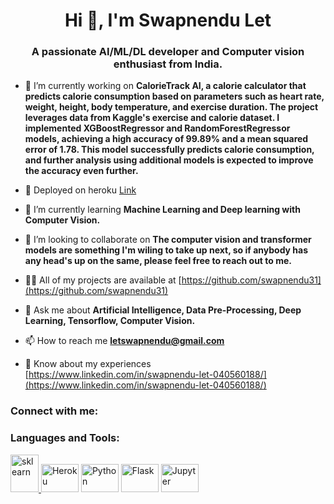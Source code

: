 <h1 align="center">Hi 👋, I'm Swapnendu Let</h1>
<h3 align="center">A passionate AI/ML/DL developer and Computer vision enthusiast from India.</h3>

- 🔭 I’m currently working on **CalorieTrack AI, a calorie calculator that predicts calorie consumption based on parameters such as heart rate, weight, height, body temperature, and exercise duration. The project leverages data from Kaggle's exercise and calorie dataset. I implemented XGBoostRegressor and RandomForestRegressor models, achieving a high accuracy of 99.89% and a mean squared error of 1.78. This model successfully predicts calorie consumption, and further analysis using additional models is expected to improve the accuracy even further.**
- 🚀 Deployed on heroku [Link](https://calories-cal-f9ae9744e250.herokuapp.com)
- 🌱 I’m currently learning **Machine Learning and Deep learning with Computer Vision.**

- 👯 I’m looking to collaborate on **The computer vision and transformer models are something I'm wiling to take up next, so if anybody has any head's up on the same, please feel free to reach out to me.**

- 👨‍💻 All of my projects are available at [https://github.com/swapnendu31](https://github.com/swapnendu31)

- 💬 Ask me about **Artificial Intelligence, Data Pre-Processing, Deep Learning, Tensorflow, Computer Vision.**

- 📫 How to reach me **letswapnendu@gmail.com**


- 📄 Know about my experiences [https://www.linkedin.com/in/swapnendu-let-040560188/](https://www.linkedin.com/in/swapnendu-let-040560188/)

<h3 align="left">Connect with me:</h3>
<p align="left">
</p>

<h3 align="left">Languages and Tools:</h3>
<p align="left"> <a href="https://scikit-learn.org/stable/#" target="_blank" rel="noreferrer"> <img src="https://scikit-learn.org/stable/_static/scikit-learn-logo-small.png" alt="sklearn" width="45" height="60"/> </a>
<a href="https://scikit-learn.org/stable/#" target="_blank" rel="noreferrer"> <img src="https://b2332085.smushcdn.com/2332085/wp-content/uploads/2022/05/heroku-cover.png?lossy=1&strip=1&webp=1" alt="Heroku" width="60" height="45"/></a>
<a href="https://scikit-learn.org/stable/#" target="_blank" rel="noreferrer"> <img src="https://www.python.org/static/img/python-logo@2x.png" alt="Python" width="60" height="45"/></a>
<a href="https://scikit-learn.org/stable/#" target="_blank" rel="noreferrer"> <img src="https://flask.palletsprojects.com/en/3.0.x/_images/flask-horizontal.png" alt="Flask" width="60" height="45"/></a>
<a href="https://scikit-learn.org/stable/#" target="_blank" rel="noreferrer"> <img src="https://jupyter.org/assets/logos/rectanglelogo-greytext-orangebody-greymoons.svg" alt="Jupyter" width="60" height="45"/> </a> </p>
